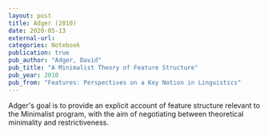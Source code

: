 ```yaml
---
layout: post
title: Adger (2010)
date: 2020-05-13
external-url:
categories: Notebook
publication: true
pub_author: "Adger, David"
pub_title: "A Minimalist Theory of Feature Structure"
pub_year: 2010
pub_from: "Features: Perspectives on a Key Notion in Linguistics"
---
```


Adger's goal is to provide an explicit account of feature structure relevant to the Minimalist program, with the aim of negotiating between theoretical minimality and restrictiveness.
